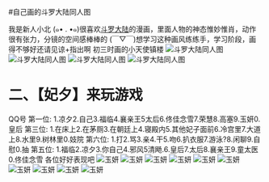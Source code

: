 #自己画的斗罗大陆同人图

我是新人小北 (๑• . •๑)很喜欢[斗罗大陆](http://www.aiyouman.com/109/)的漫画，里面人物的神态惟妙惟肖，动作很有张力，分镜的空间感棒棒的
(￣▽￣)想学习这种画风练练手，学习阶段，画得不够好还请见谅+指出啊
初三时画的小天使镇楼
![斗罗大陆同人图](http://imgsrc.baidu.com/forum/w%3D580/sign=20377076dd39b6004dce0fbfd9523526/291597025aafa40f7e02bd48a364034f7af01947.jpg)
![斗罗大陆同人图](http://imgsrc.baidu.com/forum/w%3D580/sign=bd382fb5bb1bb0518f24b320067bda77/043a98b1cb1349541d6ccbf35e4e9258d0094a1f.jpg)
![斗罗大陆同人图](http://imgsrc.baidu.com/forum/w%3D580/sign=e4f0f8aa52afa40f3cc6ced59b65038c/c1b55ac2d562853572dd9db998ef76c6a6ef634a.jpg)
![斗罗大陆同人图](http://imgsrc.baidu.com/forum/w%3D580/sign=a952c9b1e3c4b7453494b71efffd1e78/f5b4e6deb48f8c5437e98ab732292df5e1fe7f51.jpg)

# 二、【妃夕】来玩游戏
QQ号
第一位:
1.凉夕2.自己3.福临4.襄亲王5太后6.佟佳念雪7.荣慧8.高塞9.玉妍0.皇后
第三位:
1.在床上2.在茅厕3.在朝廷上4.寝殿内5.其他妃子面前6.冷宫里7.大道上8.水里9.树林里0.妓院
第六位:
1.打2.骂3.亲4.干5.吻6.扒衣服7.游泳?8.闲聊9.自慰0.抽
第五位:
1.福临2.凉夕3.你自己4.邪风5清飏.6.皇后7.太后8.襄亲王9.童太医0.佟佳念雪
各位好好表现吧
![玉妍](http://imgsrc.baidu.com/forum/w%3d580/sign=fcfae64bd958ccbf1bbcb53229d9bcd4/f2ff7e381f30e924f7bdd3c844086e061c95f722.jpg)
![玉妍](http://imgsrc.baidu.com/forum/w%3d580/sign=18eb410e973df8dca63d8f99fd1072bf/a4ca709759ee3d6d3ddfc8324b166d224e4ade22.jpg)
![玉妍](http://imgsrc.baidu.com/forum/w%3d580/sign=a2e914eb474a20a4311e3ccfa0509847/39483a81800a19d85dc1c8fc3bfa828ba41e4605.jpg)
![玉妍](http://imgsrc.baidu.com/forum/w%3d580/sign=3c3502020246f21fc9345e5bc6266b31/08e81734970a304ecee0ec03d9c8a786cb175c05.jpg)
![玉妍](http://imgsrc.baidu.com/forum/w%3d580/sign=3640798670f0f736d8fe4c093a54b382/45899c8065380cd70c07ed14a944ad3458828122.jpg)
![玉妍](http://imgsrc.baidu.com/forum/w%3d580/sign=21a6c3c84290f60304b09c4f0913b370/83fe1d36acaf2edd08e80610851001e938019322.jpg)
![玉妍](http://imgsrc.baidu.com/forum/w%3d580/sign=1caffd1f2f7f9e2f70351d002f31e962/2095d335e5dde7112dcb0c0fafefce1b9c166122.jpg)
![玉妍](http://imgsrc.baidu.com/forum/w%3d580/sign=fdb32327356d55fbc5c6762e5d234f40/67af8709b3de9c820a7cb6766481800a18d84322.jpg)
![玉妍](http://imgsrc.baidu.com/forum/w%3d580/sign=ea3ecbfc3bfa828bd1239debcd1e41cd/9bf14b950a7b02082df470186ad9f2d3562cc806.jpg)
![玉妍](http://imgsrc.baidu.com/forum/w%3d580/sign=e445ac41dc3f8794d3ff4826e21a0ead/87f95af3d7ca7bcb7c4688d6b6096b63f724a806.jpg)
